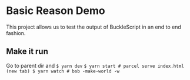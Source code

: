 # Basic Reason Demo

This project allows us to test the output of BuckleScript in an end to end fashion.

## Make it run
Go to parent dir and `$ yarn dev`
`$ yarn start # parcel serve index.html`
`(new tab) $ yarn watch # bsb -make-world -w`
